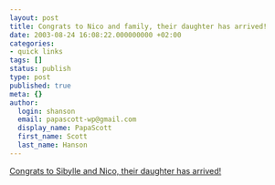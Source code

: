 ```yaml
---
layout: post
title: Congrats to Nico and family, their daughter has arrived!
date: 2003-08-24 16:08:22.000000000 +02:00
categories:
- quick links
tags: []
status: publish
type: post
published: true
meta: {}
author:
  login: shanson
  email: papascott-wp@gmail.com
  display_name: PapaScott
  first_name: Scott
  last_name: Hanson
---
```

<p><a title="Born at 9:34, father can still make HSV-Bayern this afternoon." href="http://lumma.de/mt/archives/000523.html#000523">Congrats to Sibylle and Nico, their daughter has arrived!</a></p>
